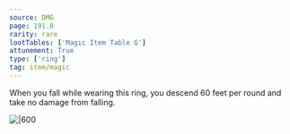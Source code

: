 ```yaml
---
source: DMG
page: 191.0
rarity: rare
lootTables: ['Magic Item Table G']
attunement: True
type: ['ring']
tag: item/magic
---
```


When you fall while wearing this ring, you descend 60 feet per round and take no damage from falling.


![|600](https://5e.tools/img/items/DMG/Ring%20of%20Feather%20Falling.jpg)